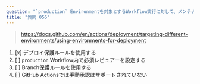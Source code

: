 ```yaml
---
question: "`production` Environmentを対象とするWorkflow実行に対して、メンテナーによる手動承認を必須にするにはどうしますか？"
title: "質問 056"
---
```


> https://docs.github.com/en/actions/deployment/targeting-different-environments/using-environments-for-deployment
1. [x] デプロイ保護ルールを使用する
1. [ ] `production` Workflow内で必須レビュアーを設定する
1. [ ] Branch保護ルールを使用する
1. [ ] GitHub Actionsでは手動承認はサポートされていない